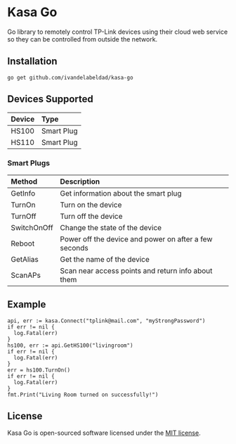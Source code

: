 # Kasa Go

Go library to remotely control TP-Link devices using their cloud web service so they can be
controlled from outside the network.

## Installation

```
go get github.com/ivandelabeldad/kasa-go
```

## Devices Supported

| Device | Type |
| :--- | :--- |
| HS100 | Smart Plug |
| HS110 | Smart Plug |

### Smart Plugs

| Method | Description |
| :--- | :--- |
| GetInfo | Get information about the smart plug |
| TurnOn | Turn on the device |
| TurnOff | Turn off the device |
| SwitchOnOff | Change the state of the device |
| Reboot | Power off the device and power on after a few seconds |
| GetAlias | Get the name of the device |
| ScanAPs | Scan near access points and return info about them |

## Example

```
api, err := kasa.Connect("tplink@mail.com", "myStrongPassword")
if err != nil {
  log.Fatal(err)
}
hs100, err := api.GetHS100("livingroom")
if err != nil {
  log.Fatal(err)
}
err = hs100.TurnOn()
if err != nil {
  log.Fatal(err)
}
fmt.Print("Living Room turned on successfully!")
```

## License

Kasa Go is open-sourced software licensed under
the [MIT license](https://github.com/ivandelabeldad/kasa-go/blob/master/LICENSE).
